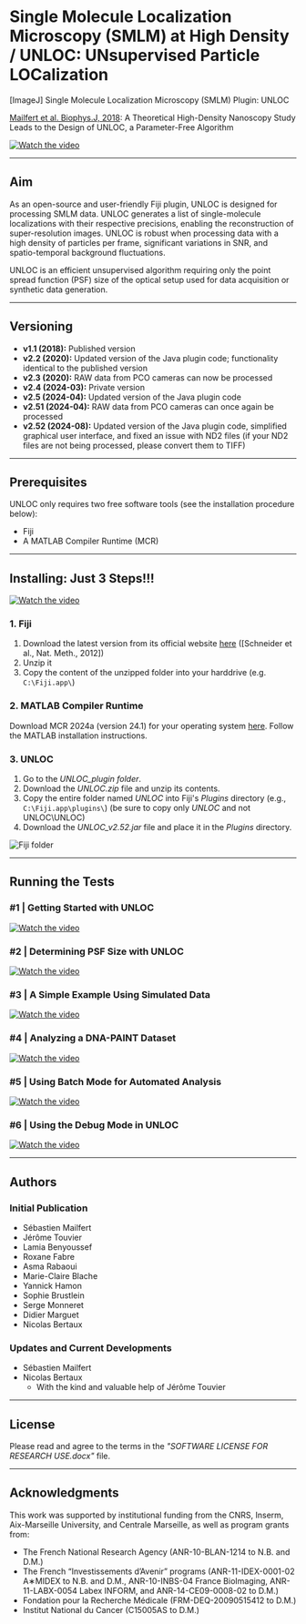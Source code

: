 # Single Molecule Localization Microscopy (SMLM) at High Density / UNLOC:  UNsupervised Particle LOCalization

[ImageJ] Single Molecule Localization Microscopy (SMLM) Plugin: UNLOC

[Mailfert et al. Biophys.J, 2018](https://www.cell.com/biophysj/fulltext/S0006-3495(18)30761-6): A Theoretical High-Density Nanoscopy Study Leads to the Design of UNLOC, a Parameter-Free Algorithm

[![Watch the video](https://github.com/MAILFERT-Sebastien/UNLOC/blob/main/Images/UNLOC_7.png)](https://youtu.be/hlHCQPL3Em8)

---

## Aim
As an open-source and user-friendly Fiji plugin, UNLOC is designed for processing SMLM data. UNLOC generates a list of single-molecule localizations with their respective precisions, enabling the reconstruction of super-resolution images. UNLOC is robust when processing data with a high density of particles per frame, significant variations in SNR, and spatio-temporal background fluctuations. 

UNLOC is an efficient unsupervised algorithm requiring only the point spread function (PSF) size of the optical setup used for data acquisition or synthetic data generation.

---

## Versioning

- **v1.1 (2018):** Published version
- **v2.2 (2020):** Updated version of the Java plugin code; functionality identical to the published version
- **v2.3 (2020):** RAW data from PCO cameras can now be processed
- **v2.4 (2024-03):** Private version
- **v2.5 (2024-04):** Updated version of the Java plugin code
- **v2.51 (2024-04):** RAW data from PCO cameras can once again be processed
- **v2.52 (2024-08):** Updated version of the Java plugin code, simplified graphical user interface, and fixed an issue with ND2 files (if your ND2 files are not being processed, please convert them to TIFF)

---

## Prerequisites
UNLOC only requires two free software tools (see the installation procedure below):

- Fiji
- A MATLAB Compiler Runtime (MCR)

---

## Installing: Just 3 Steps!!!
[![Watch the video](https://github.com/MAILFERT-Sebastien/UNLOC/blob/main/Images/UNLOC_0.png)](https://youtu.be/5JKW7ERvdkI)

### 1. Fiji
1. Download the latest version from its official website [here](https://imagej.net/Fiji/Downloads) ([Schneider et al., Nat. Meth., 2012])
2. Unzip it
3. Copy the content of the unzipped folder into your harddrive (e.g. `C:\Fiji.app\`)

### 2. MATLAB Compiler Runtime
Download MCR 2024a (version 24.1) for your operating system [here](https://www.mathworks.com/products/compiler/mcr.html?s_tid=srchtitle). Follow the MATLAB installation instructions.

### 3. UNLOC

1. Go to the *UNLOC_plugin folder*.
2. Download the *UNLOC.zip* file and unzip its contents.
3. Copy the entire folder named *UNLOC* into Fiji's *Plugins* directory (e.g., `C:\Fiji.app\plugins\`) (be sure to copy only *UNLOC* and not UNLOC\UNLOC\)
4. Download the *UNLOC_v2.52.jar* file and place it in the *Plugins* directory.

![Fiji folder](https://github.com/MAILFERT-Sebastien/UNLOC/blob/main/Images/UNLOC_Fiji.png)

---

## Running the Tests

### #1 | Getting Started with UNLOC
[![Watch the video](https://github.com/MAILFERT-Sebastien/UNLOC/blob/main/Images/UNLOC_2.png)](https://youtu.be/a0wCX3nqlxM)

### #2 | Determining PSF Size with UNLOC
[![Watch the video](https://github.com/MAILFERT-Sebastien/UNLOC/blob/main/Images/UNLOC_2.png)](https://www.youtube.com/watch?v=eUesmBXYbqA)

### #3 | A Simple Example Using Simulated Data
[![Watch the video](https://github.com/MAILFERT-Sebastien/UNLOC/blob/main/Images/UNLOC_3.png)](https://www.youtube.com/watch?v=AfKZNcJovx0)

### #4 | Analyzing a DNA-PAINT Dataset
[![Watch the video](https://github.com/MAILFERT-Sebastien/UNLOC/blob/main/Images/UNLOC_4.png)](https://www.youtube.com/watch?v=SEu8VFmdj5Q)

### #5 | Using Batch Mode for Automated Analysis
[![Watch the video](https://github.com/MAILFERT-Sebastien/UNLOC/blob/main/Images/UNLOC_5.png)](https://www.youtube.com/watch?v=3EJgBsAiJYk)

### #6 | Using the Debug Mode in UNLOC
[![Watch the video](https://github.com/MAILFERT-Sebastien/UNLOC/blob/main/Images/UNLOC_6.png)](https://www.youtube.com/watch?v=AQrCPhSbxLE)

---

## Authors
### Initial Publication
- Sébastien Mailfert
- Jérôme Touvier
- Lamia Benyoussef
- Roxane Fabre
- Asma Rabaoui
- Marie-Claire Blache
- Yannick Hamon
- Sophie Brustlein
- Serge Monneret
- Didier Marguet
- Nicolas Bertaux

### Updates and Current Developments
- Sébastien Mailfert
- Nicolas Bertaux
  - With the kind and valuable help of Jérôme Touvier

---

## License
Please read and agree to the terms in the *"SOFTWARE LICENSE FOR RESEARCH USE.docx"* file.

---

## Acknowledgments
This work was supported by institutional funding from the CNRS, Inserm, Aix-Marseille University, and Centrale Marseille, as well as program grants from:

- The French National Research Agency (ANR-10-BLAN-1214 to N.B. and D.M.)
- The French “Investissements d’Avenir” programs (ANR-11-IDEX-0001-02 A∗MIDEX to N.B. and D.M., ANR-10-INBS-04 France BioImaging, ANR-11-LABX-0054 Labex INFORM, and ANR-14-CE09-0008-02 to D.M.)
- Fondation pour la Recherche Médicale (FRM-DEQ-20090515412 to D.M.)
- Institut National du Cancer (C15005AS to D.M.)
